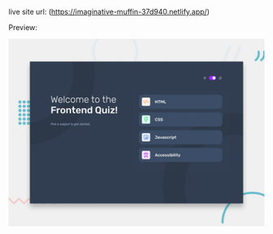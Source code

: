 live site url: (https://imaginative-muffin-37d940.netlify.app/)

Preview:

![image alt](https://github.com/tacesept/My-FrontendMentor-Practices/blob/850978f726a742723026c09ca627c23296a61783/Intermediate/2.%20frontend-quiz-app/preview.jpg)
